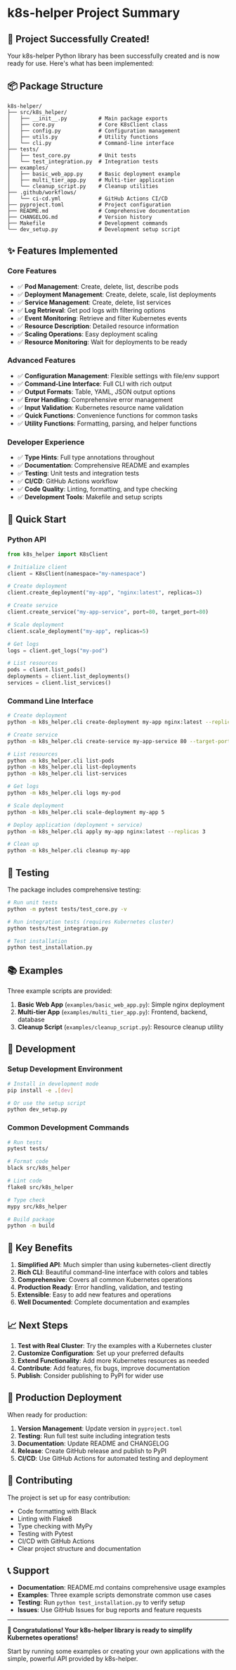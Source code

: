# k8s-helper Project Summary

## 🎉 Project Successfully Created!

Your k8s-helper Python library has been successfully created and is now ready for use. Here's what has been implemented:

## 📦 Package Structure

```
k8s-helper/
├── src/k8s_helper/
│   ├── __init__.py          # Main package exports
│   ├── core.py              # Core K8sClient class
│   ├── config.py            # Configuration management
│   ├── utils.py             # Utility functions
│   └── cli.py               # Command-line interface
├── tests/
│   ├── test_core.py         # Unit tests
│   └── test_integration.py  # Integration tests
├── examples/
│   ├── basic_web_app.py     # Basic deployment example
│   ├── multi_tier_app.py    # Multi-tier application
│   └── cleanup_script.py    # Cleanup utilities
├── .github/workflows/
│   └── ci-cd.yml            # GitHub Actions CI/CD
├── pyproject.toml           # Project configuration
├── README.md                # Comprehensive documentation
├── CHANGELOG.md             # Version history
├── Makefile                 # Development commands
└── dev_setup.py             # Development setup script
```

## ✨ Features Implemented

### Core Features
- ✅ **Pod Management**: Create, delete, list, describe pods
- ✅ **Deployment Management**: Create, delete, scale, list deployments
- ✅ **Service Management**: Create, delete, list services
- ✅ **Log Retrieval**: Get pod logs with filtering options
- ✅ **Event Monitoring**: Retrieve and filter Kubernetes events
- ✅ **Resource Description**: Detailed resource information
- ✅ **Scaling Operations**: Easy deployment scaling
- ✅ **Resource Monitoring**: Wait for deployments to be ready

### Advanced Features
- ✅ **Configuration Management**: Flexible settings with file/env support
- ✅ **Command-Line Interface**: Full CLI with rich output
- ✅ **Output Formats**: Table, YAML, JSON output options
- ✅ **Error Handling**: Comprehensive error management
- ✅ **Input Validation**: Kubernetes resource name validation
- ✅ **Quick Functions**: Convenience functions for common tasks
- ✅ **Utility Functions**: Formatting, parsing, and helper functions

### Developer Experience
- ✅ **Type Hints**: Full type annotations throughout
- ✅ **Documentation**: Comprehensive README and examples
- ✅ **Testing**: Unit tests and integration tests
- ✅ **CI/CD**: GitHub Actions workflow
- ✅ **Code Quality**: Linting, formatting, and type checking
- ✅ **Development Tools**: Makefile and setup scripts

## 🚀 Quick Start

### Python API
```python
from k8s_helper import K8sClient

# Initialize client
client = K8sClient(namespace="my-namespace")

# Create deployment
client.create_deployment("my-app", "nginx:latest", replicas=3)

# Create service
client.create_service("my-app-service", port=80, target_port=80)

# Scale deployment
client.scale_deployment("my-app", replicas=5)

# Get logs
logs = client.get_logs("my-pod")

# List resources
pods = client.list_pods()
deployments = client.list_deployments()
services = client.list_services()
```

### Command Line Interface
```bash
# Create deployment
python -m k8s_helper.cli create-deployment my-app nginx:latest --replicas 3

# Create service
python -m k8s_helper.cli create-service my-app-service 80 --target-port 80

# List resources
python -m k8s_helper.cli list-pods
python -m k8s_helper.cli list-deployments
python -m k8s_helper.cli list-services

# Get logs
python -m k8s_helper.cli logs my-pod

# Scale deployment
python -m k8s_helper.cli scale-deployment my-app 5

# Deploy application (deployment + service)
python -m k8s_helper.cli apply my-app nginx:latest --replicas 3

# Clean up
python -m k8s_helper.cli cleanup my-app
```

## 🧪 Testing

The package includes comprehensive testing:

```bash
# Run unit tests
python -m pytest tests/test_core.py -v

# Run integration tests (requires Kubernetes cluster)
python tests/test_integration.py

# Test installation
python test_installation.py
```

## 📚 Examples

Three example scripts are provided:

1. **Basic Web App** (`examples/basic_web_app.py`): Simple nginx deployment
2. **Multi-tier App** (`examples/multi_tier_app.py`): Frontend, backend, database
3. **Cleanup Script** (`examples/cleanup_script.py`): Resource cleanup utility

## 🔧 Development

### Setup Development Environment
```bash
# Install in development mode
pip install -e .[dev]

# Or use the setup script
python dev_setup.py
```

### Common Development Commands
```bash
# Run tests
pytest tests/

# Format code
black src/k8s_helper

# Lint code
flake8 src/k8s_helper

# Type check
mypy src/k8s_helper

# Build package
python -m build
```

## 🌟 Key Benefits

1. **Simplified API**: Much simpler than using kubernetes-client directly
2. **Rich CLI**: Beautiful command-line interface with colors and tables
3. **Comprehensive**: Covers all common Kubernetes operations
4. **Production Ready**: Error handling, validation, and testing
5. **Extensible**: Easy to add new features and operations
6. **Well Documented**: Complete documentation and examples

## 📈 Next Steps

1. **Test with Real Cluster**: Try the examples with a Kubernetes cluster
2. **Customize Configuration**: Set up your preferred defaults
3. **Extend Functionality**: Add more Kubernetes resources as needed
4. **Contribute**: Add features, fix bugs, improve documentation
5. **Publish**: Consider publishing to PyPI for wider use

## 🎯 Production Deployment

When ready for production:

1. **Version Management**: Update version in `pyproject.toml`
2. **Testing**: Run full test suite including integration tests
3. **Documentation**: Update README and CHANGELOG
4. **Release**: Create GitHub release and publish to PyPI
5. **CI/CD**: Use GitHub Actions for automated testing and deployment

## 🤝 Contributing

The project is set up for easy contribution:

- Code formatting with Black
- Linting with Flake8
- Type checking with MyPy
- Testing with Pytest
- CI/CD with GitHub Actions
- Clear project structure and documentation

## 📞 Support

- **Documentation**: README.md contains comprehensive usage examples
- **Examples**: Three example scripts demonstrate common use cases
- **Testing**: Run `python test_installation.py` to verify setup
- **Issues**: Use GitHub Issues for bug reports and feature requests

---

**🎉 Congratulations! Your k8s-helper library is ready to simplify Kubernetes operations!**

Start by running some examples or creating your own applications with the simple, powerful API provided by k8s-helper.
